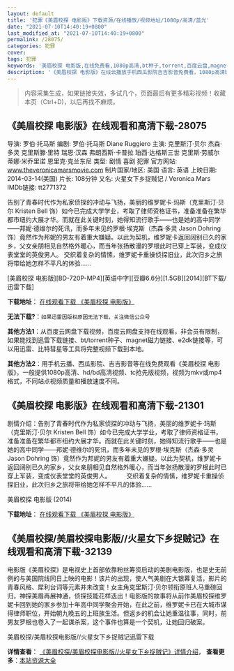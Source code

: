 ```yaml
---
layout: default
title: '犯罪《美眉校探 电影版》下载资源/在线播放/视频地址/1080p/高清/蓝光'
date: "2021-07-10T14:40:19+0800"
last_modified_at: "2021-07-10T14:40:19+0800"
permalink: /28075/
categories: 犯罪
cover:
tags: 犯罪
keywords: '美眉校探 电影版,在线免费看,1080p高清,bt种子,torrent,百度云盘,magnet,磁力链,迅雷下载资源'
description: '《美眉校探 电影版》在线云播放手机西瓜影院吉吉影音免费看，1080p高清bd/hd未删减完整版和tc抢先枪版，mkv/mp4格式，附带bt/torrent种子、magnet/磁力链、百度云盘、网盘资源迅雷下载链接'
---
```


>内容采集生成，如果链接失效，多试几个，页面最后有更多精彩视频！收藏本页（Ctrl+D)，以后再找不麻烦。


## 《美眉校探 电影版》在线观看和高清下载-28075

导演: 罗伯·托马斯 编剧: 罗伯·托马斯 Diane Ruggiero 主演: 克里斯汀·贝尔 杰森·多灵 克里斯滕·里特 瑞恩·汉森 弗朗西斯·卡普拉 珀西·达格斯三世 克里斯·劳威尔 蒂娜·米乔里诺 恩里克·克兰东尼 类型: 剧情 喜剧 犯罪 官方网站: www.theveronicamarsmovie.com 制片国家/地区: 美国 语言: 英语 上映日期: 2014-03-14(美国) 片长: 108分钟 又名: 火星女下乡捉贼记 / Veronica Mars IMDb链接: tt2771372

告别了青春时代作为私家侦探的冲动与飞扬，美丽的维罗妮卡·玛斯（克里斯汀·贝尔 Kristen Bell 饰）如今已完成大学学业，考取了律师资格证书，准备准备在繁华都市纽约大展才华。而就在此关键时刻，她得知流行歌手——也是她的高中同学——邦妮·德维尔的死讯，而多年未见的罗根·埃克斯（杰森·多灵 Jason Dohring 饰）竟然作为邦妮的男友有着重大嫌疑。以此为契机，维罗妮卡返回阔别已久的家乡，父女亲朋相见自然格外暖心，而当年张扬散漫的罗根此时已穿上军装，变成仪表堂堂的英俊男人。 交织着复杂的情愫，维罗妮卡重操侦探旧业，此次归乡之旅将带给她怎样不平凡的体验……


[美眉校探 电影版][BD-720P-MP4][英语中字][豆瓣6.6分][1.5GB][2014][BT下载/迅雷下载]

**下载地址**： [在线观看下载 《美眉校探 电影版》](https://www.btdx8.com/torrent/veronica_mars_2014.html) 


**无法下载?**：`如果迅雷因版权原因无法下载，关注微信公众号 `

**其他方法1**：从百度云网盘下载视频，百度云网盘支持在线观看，非会员有限制，如果能找到迅雷下载链接、bt/torrent种子、magnet磁力链接、e2dk链接等，可以用迅雷、比特彗星等工具将完整视频下载到本地。

**其他方法2**：用手机云播、西瓜影院、吉吉影音等在线免费观看《美眉校探 电影版》，一般提供1080p高清、hd/bd高清视频、tc抢先版视频，视频为mkv或mp4格式，不同站点视频质量和播放速度不同。


## 《美眉校探 电影版》在线观看和高清下载-21301

剧情介绍：告别了青春时代作为私家侦探的冲动与飞扬，美丽的维罗妮卡·玛斯（克里斯汀·贝尔 Kristen Bell 饰）如今已完成大学学业，考取了律师资格证书，准备准备在繁华都市纽约大展才华。而就在此关键时刻，她得知流行歌手——也是她的高中同学——邦妮·德维尔的死讯，而多年未见的罗根·埃克斯（杰森·多灵 Jason Dohring 饰）竟然作为邦妮的男友有着重大嫌疑。以此为契机，维罗妮卡返回阔别已久的家乡，父女亲朋相见自然格外暖心，而当年张扬散漫的罗根此时已穿上军装，变成仪表堂堂的英俊男人。  　　交织着复杂的情愫，维罗妮卡重操侦探旧业，此次归乡之旅将带给她怎样不平凡的体验……


美眉校探 电影版 (2014)

**下载地址**： [在线观看下载 《美眉校探 电影版》](https://www.btbtdy.me/btdy/dy1357.html) 


## 《美眉校探/美眉校探电影版//火星女下乡捉贼记》在线观看和高清下载-32139

电影版《美眉校探》是电视史上首部依靠粉丝筹资启动的美剧电影版，也是史无前例的与美国院线同日上映的电影！该片的出现，使人气美剧在大银幕复活，影片的青春风格、犀利台词等元素并未改变！女主角克里斯汀·贝尔领衔原班人马重磅回归，神探美眉再展神通，侦探技能花样迭出！电影版的故事将从前作美眉校探维罗妮卡回到她的家乡参加十年高中同学聚会开始，在此之前，维罗妮卡已在大城市谋得律师职位，开始朝九晚五的上班族生活。但返乡的机会让她重温往事，同时，前男友罗根也卷入了一起谋杀案，这个事件也算是一个契机，让她回归破案。</span>


美眉校探/美眉校探电影版//火星女下乡捉贼记迅雷下载

**详情查看**： [《美眉校探/美眉校探电影版//火星女下乡捉贼记》详情介绍](/movie/32139/)， **查看更多**：[本站资源大全](/movie/t/all/)

